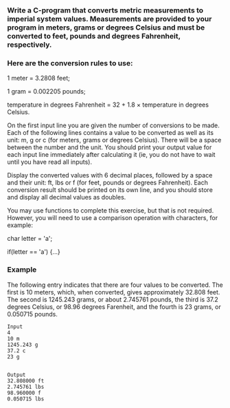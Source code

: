 ### Write a C-program that converts metric measurements to imperial system values. Measurements are provided to your program in meters, grams or degrees Celsius and must be converted to feet, pounds and degrees Fahrenheit, respectively.

###  Here are the conversion rules to use:

1 meter = 3.2808 feet;

1 gram = 0.002205 pounds;

temperature in degrees Fahrenheit = 32 + 1.8 × temperature in degrees Celsius.

On the first input line you are given the number of conversions to be made. Each of the following lines contains a value to be converted as well as its unit: m, g or c (for meters, grams or degrees Celsius). There will be a space between the number and the unit. You should print your output value for each input line immediately after calculating it (ie, you do not have to wait until you have read all inputs).

Display the converted values with 6 decimal places, followed by a space and their unit: ft, lbs or f (for feet, pounds or degrees Fahrenheit). Each conversion result should be printed on its own line, and you should store and display all decimal values as doubles.

You may use functions to complete this exercise, but that is not required. However, you will need to use a comparison operation with characters, for example:

char letter = 'a';

if(letter == 'a') {...}
 

### Example
The following entry indicates that there are four values to be converted. The first is 10 meters, which, when converted, gives approximately 32.808 feet. The second is 1245.243 grams, or about 2.745761 pounds, the third is 37.2 degrees Celsius, or 98.96 degrees Farenheit, and the fourth is 23 grams, or 0.050715 pounds.

````
Input
4
10 m
1245.243 g
37.2 c
23 g


Output
32.808000 ft
2.745761 lbs
98.960000 f
0.050715 lbs
````
